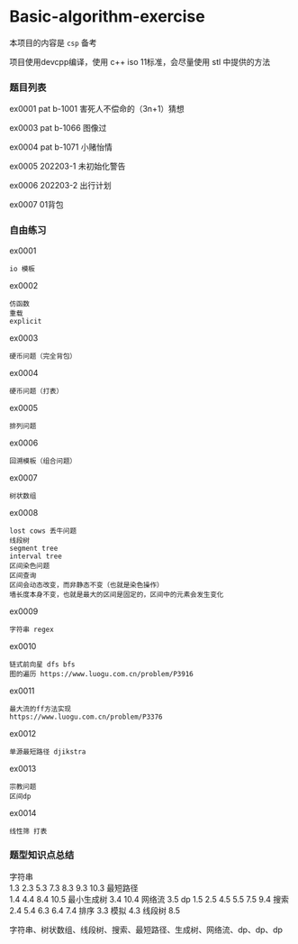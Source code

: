 # Basic-algorithm-exercise
 
本项目的内容是 `csp` 备考

项目使用devcpp编译，使用 c++ iso 11标准，会尽量使用 stl 中提供的方法

### 题目列表
ex0001  pat b-1001  害死人不偿命的（3n+1）猜想

ex0003  pat b-1066  图像过

ex0004  pat b-1071  小赌怡情

ex0005  202203-1    未初始化警告

ex0006  202203-2    出行计划

ex0007              01背包

### 自由练习

ex0001
```
io 模板
```

ex0002
```
仿函数
重载
explicit
```

ex0003
```
硬币问题（完全背包）
```

ex0004
```
硬币问题（打表）
```

ex0005
```
排列问题
```

ex0006
```
回溯模板（组合问题）
```

ex0007
```
树状数组
```

ex0008
```
lost cows 丢牛问题
线段树
segment tree
interval tree
区间染色问题
区间查询
区间会动态改变，而非静态不变（也就是染色操作）
墙长度本身不变，也就是最大的区间是固定的，区间中的元素会发生变化
```

ex0009
```
字符串 regex
```

ex0010
```
链式前向星 dfs bfs
图的遍历 https://www.luogu.com.cn/problem/P3916
```

ex0011
```
最大流的ff方法实现
https://www.luogu.com.cn/problem/P3376
```

ex0012
```
单源最短路径 djikstra
```

ex0013
```
宗教问题
区间dp
```

ex0014
```
线性筛 打表
```
### 题型知识点总结
字符串  
1.3     2.3     5.3     7.3     8.3     9.3     10.3
最短路径    
1.4     4.4     8.4     10.5
最小生成树
3.4     10.4
网络流
3.5
dp
1.5     2.5     4.5     5.5     7.5     9.4
搜索
2.4     5.4     6.3     6.4     7.4
排序
3.3
模拟
4.3
线段树
8.5

字符串、树状数组、线段树、搜索、最短路径、生成树、网络流、dp、dp、dp